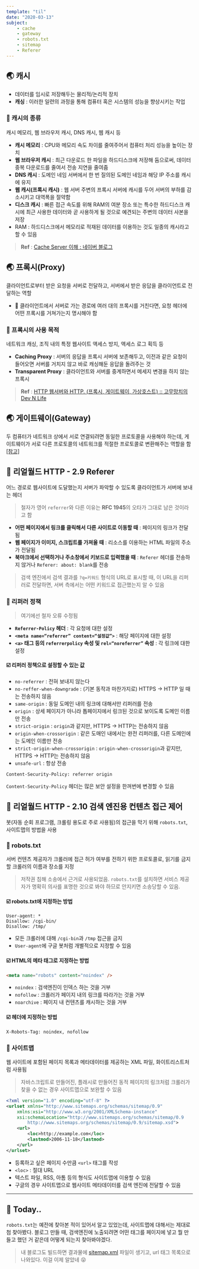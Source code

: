 ```yaml
---
template: "til"
date: "2020-03-13"
subject:
    - cache
    - gateway
    - robots.txt
    - sitemap
    - Referer
---
```


## 🌏 캐시

-   데이터를 임시로 저장해두는 물리적/논리적 장치
-   **캐싱** : 이러한 일련의 과정을 통해 컴퓨터 혹은 시스템의 성능을 향상시키는 작업

### 📍 캐시의 종류

캐시 메모리, 웹 브라우저 캐시, DNS 캐시, 웹 캐시 등

-   **캐시 메모리** : CPU와 메모리 속도 차이를 줄여주어서 컴퓨터 처리 성능을 높이는 장치
-   **웹 브라우저 캐시** : 최근 다운로드 한 파일을 하드디스크에 저장해 둠으로써, 데이터 중복 다운로드를 줄여서 전송 지연을 줄여줌
-   **DNS 캐시** : 도메인 네임 서버에서 한 번 질의된 도메인 네임과 해당 IP 주소를 캐시에 유지
-   **웹 캐시(프록시 캐시)** : 웹 서버 주변의 프록시 서버에 캐시를 두어 서버의 부하를 감소시키고 대역폭을 절약함
-   **디스크 캐시** : 빠른 접근 속도를 위해 RAM의 여분 장소 또는 특수한 하드디스크 캐시에 최근 사용한 데이터와 곧 사용하게 될 것으로 예견되는 주변의 데이터 사본을 저장
-   RAM : 하드디스크에서 메모리로 적재된 데이터를 이용하는 것도 일종의 캐시라고 할 수 있음

> **Ref** : [Cache Server 이해 : 네이버 블로그](https://m.blog.naver.com/PostView.nhn?blogId=phkaa&logNo=134703237&proxyReferer=https%3A%2F%2Fwww.google.com%2F)

## 🌏 프록시(Proxy)

클라이언트로부터 받은 요청을 서버로 전달하고, 서버에서 받은 응답을 클라이언트로 전달하는 역할

-   🔎 클라이언트에서 서버로 가는 경로에 여러 대의 프록시를 거친다면, 요청 헤더에 어떤 프록시를 거쳐가는지 명시해야 함

### 📍 프록시의 사용 목적

네트워크 캐싱, 조직 내의 특정 웹사이트 액세스 방지, 액세스 로그 획득 등

-   **Caching Proxy** : 서버의 응답을 프록시 서버에 보존해두고, 이전과 같은 요청이 들어오면 서버를 거치지 않고 바로 캐싱해둔 응답을 돌려주는 것
-   **Transparent Proxy** : 클라이언트와 서버를 중계하면서 메세지 변경을 하지 않는 프록시

> **Ref** : [HTTP 웹서버와 HTTP. (프록시, 게이트웨이, 가상호스트) :: 고무망치의 Dev N Life](https://rhammer.tistory.com/245)

## 🌏 게이트웨이(Gateway)

두 컴퓨터가 네트워크 상에서 서로 연결되려면 동일한 프로토콜을 사용해야 하는데, 게이트웨이가 서로 다른 프로토콜의 네트워크를 적절한 프로토콜로 변환해주는 역할을 함 [[참고]](https://brownbears.tistory.com/195)

## 📔 리얼월드 HTTP - 2.9 Referer

어느 경로로 웹사이트에 도달했는지 서버가 파악할 수 있도록 클라이언트가 서버에 보내는 헤더

> 철자가 영어 `referrer`와 다른 이유는 **RFC 1945**의 오타가 그대로 남은 것이라고 함

-   **어떤 페이지에서 링크를 클릭해서 다른 사이트로 이동할 때** : 페이지의 링크가 전달됨
-   **웹 페이지가 이미지, 스크립트를 가져올 때** : 리소스를 이용하는 HTML 파일의 주소가 전달됨
-   **북마크에서 선택하거나 주소창에서 키보드로 입력했을 때** : `Referer` 헤더를 전송하지 않거나 `Referer: about: blank`를 전송

> 검색 엔진에서 검색 결과를 `?q=키워드` 형식의 URL로 표시할 때, 이 URL을 리퍼러로 전달하면, 서버 측에서는 어떤 키워드로 접근했는지 알 수 있음

### 📍 리퍼러 정책

> 여기에선 철자 오류 수정됨

-   **`Referrer-Policy` 헤더** : 각 요청에 대한 설정
-   **`<meta name=“referrer” content=“설정값”>`** : 해당 페이지에 대한 설정
-   **`<a>` 태그 등의 `referrerpolicy` 속성 및 `rel=“noreferrer”` 속성** : 각 링크에 대한 설정

#### ☑️ 리퍼러 정책으로 설정할 수 있는 값

-   `no-referrer` : 전혀 보내지 않는다
-   `no-reffer-when-downgrade` : (기본 동작과 마찬가지로) HTTPS -> HTTP 일 때는 전송하지 않음
-   `same-origin` : 동일 도메인 내의 링크에 대해서만 리퍼러를 전송
-   `origin` : 상세 페이지가 아니라 톱페이지에서 링크된 것으로 보이도록 도메인 이름만 전송
-   `strict-origin` : `origin`과 같지만, HTTPS -> HTTP는 전송하지 않음
-   `origin-when-crossorigin` : 같은 도매인 내에서는 완전 리퍼러를, 다른 도메인에는 도메인 이름만 전송
-   `strict-origin-when-crossorigin` : `origin-when-crossorigin`과 같지만, HTTPS -> HTTP는 전송하지 않음
-   `unsafe-url` : 항상 전송

```
Content-Security-Policy: referrer origin
```

`Content-Security-Policy` 헤더는 많은 보안 설정을 한꺼번에 변경할 수 있음

## 📔 리얼월드 HTTP - 2.10 검색 엔진용 컨텐츠 접근 제어

봇(자동 순회 프로그램, 크롤링 용도로 주로 사용됨)의 접근을 막기 위해 `robots.txt`, 사이트맵의 방법을 사용

### 📍 robots.txt

서버 컨텐츠 제공자가 크롤러에 접근 허가 여부를 전하기 위한 프로토콜로, 읽기를 금지할 크롤러의 이름과 장소를 지정

> 저작권 침해 소송에서 근거로 사용되었음. `robots.txt`를 설치하면 서비스 제공자가 명확히 의사를 표명한 것으로 봐야 하므로 안지키면 소송당할 수 있음.

#### ☑️ robots.txt에 지정하는 방법

```
User-agent: *
Disallow: /cgi-bin/
Disallow: /tmp/
```

-   모든 크롤러에 대해 `/cgi-bin`과 `/tmp` 접근을 금지
-   `User-agent`에 구글 봇처럼 개별적으로 지정할 수 있음

#### ☑️ HTML의 메타 태그로 지정하는 방법

```html
<meta name="robots" content="noindex" />
```

-   `noindex` : 검색엔진이 인덱스 하는 것을 거부
-   `nofollow` : 크롤러가 페이지 내의 링크를 따라가는 것을 거부
-   `noarchive` : 페이지 내 컨텐츠를 캐시하는 것을 거부

#### ☑️ 헤더에 지정하는 방법

```
X-Robots-Tag: noindex, nofollow
```

### 📍 사이트맵

웹 사이트에 포함된 페이지 목록과 메타데이터를 제공하는 XML 파일, 화이트리스트처럼 사용됨

> 자바스크립트로 만들어진, 플래시로 만들어진 동적 페이지의 링크처럼 크롤러가 찾을 수 없는 경우 사이트맵으로 보완할 수 있음

```xml
<?xml version="1.0" encoding="utf-8" ?>
<urlset xmlns="http://www.sitemaps.org/schemas/sitemap/0.9"
	xmlns:xsi="http://www.w3.org/2001/XMLSchema-instance"
	xsi:schemaLocation="http://www.sitemaps.org/schemas/sitemap/0.9
		http://www.sitemaps.org/schemas/sitemap/0.9/sitemap.xsd">
	<url>
		<loc>http://example.com</loc>
		<lastmod>2006-11-18</lastmod>
	</url>
</urlset>
```

-   등록하고 싶은 페이지 수만큼 `<url>` 태그를 작성
-   `<loc>` : 절대 URL
-   텍스트 파일, RSS, 아톰 등의 형식도 사이트맵에 이용할 수 있음
-   구글의 경우 사이트맵으로 웹사이트 메타데이터를 검색 엔진에 전달할 수 있음

---

## 👻 Today..

`robots.txt`는 예전에 찾아본 적이 있어서 알고 있었는데, 사이트맵에 대해서는 제대로 첨 찾아봤다. 블로그 만들 때, 검색엔진에 노출되려면 어떤 태그를 페이지에 넣고 뭘 만들고 했던 거 같은데 어떻게 되는지 찾아봐야겠다.

> 내 블로그도 빌드하면 결과물에 [sitemap.xml](https://github.com/devSoyoung/devsoyoung.github.io/blob/master/sitemap.xml) 파일이 생기고, url 태그 목록으로 나와있다. 이걸 이제 알았네 😝
